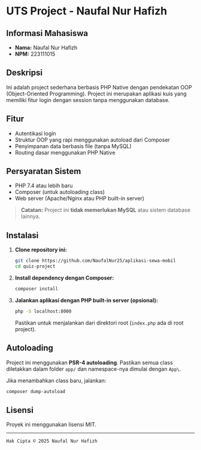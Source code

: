 # UTS Project - Naufal Nur Hafizh

## Informasi Mahasiswa

- **Nama:** Naufal Nur Hafizh  
- **NPM:** 223111015

## Deskripsi

Ini adalah project sederhana berbasis PHP Native dengan pendekatan OOP (Object-Oriented Programming). Project ini merupakan aplikasi kuis yang memiliki fitur login dengan session tanpa menggunakan database.

## Fitur

- Autentikasi login
- Struktur OOP yang rapi menggunakan autoload dari Composer
- Penyimpanan data berbasis file (tanpa MySQL)
- Routing dasar menggunakan PHP Native

## Persyaratan Sistem

- PHP 7.4 atau lebih baru
- Composer (untuk autoloading class)
- Web server (Apache/Nginx atau PHP built-in server)

> **Catatan:** Project ini **tidak memerlukan MySQL** atau sistem database lainnya.

## Instalasi

1. **Clone repository ini:**

   ```bash
   git clone https://github.com/NaufalNur25/aplikasi-sewa-mobil
   cd quiz-project
   ```

2. **Install dependency dengan Composer:**

   ```bash
   composer install
   ```

3. **Jalankan aplikasi dengan PHP built-in server (opsional):**

   ```bash
   php -S localhost:8000
   ```

   Pastikan untuk menjalankan dari direktori root (`index.php` ada di root project).

## Autoloading

Project ini menggunakan **PSR-4 autoloading**. Pastikan semua class diletakkan dalam folder `app/` dan namespace-nya dimulai dengan `App\`.

Jika menambahkan class baru, jalankan:

```bash
composer dump-autoload
```

## Lisensi

Proyek ini menggunakan lisensi MIT.

---

```bash
Hak Cipta © 2025 Naufal Nur Hafizh
```
